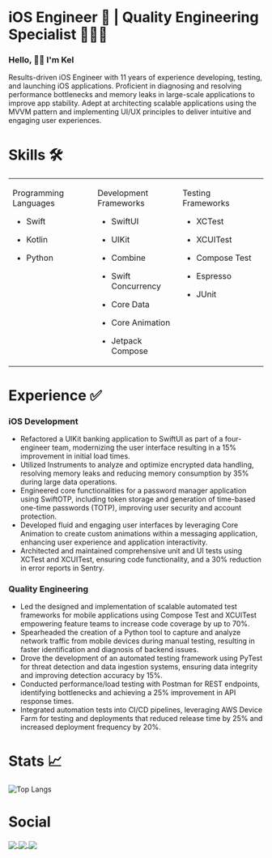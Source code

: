 <h1 align="left"> iOS Engineer 📱 |  Quality Engineering Specialist 👨🏽‍💻 </h1>

### Hello, 👋🏼 I'm Kel 

Results-driven iOS Engineer with 11 years of experience developing, testing, and launching iOS applications. Proficient in diagnosing and resolving performance bottlenecks and memory leaks in large-scale applications to improve app stability. Adept at architecting scalable applications using the MVVM pattern and implementing UI/UX principles to deliver intuitive and engaging user experiences.

# Skills 🛠️

<table style="table-layout: fixed; width: 100%;">
  <tr>
    <td valign="top" width="33%">

Programming Languages
- Swift
- Kotlin
- Python

    </td>
    <td valign="top" width="33%">

Development Frameworks
- SwiftUI
- UIKit
- Combine
- Swift Concurrency
- Core Data
- Core Animation
- Jetpack Compose

    </td>
    <td valign="top" width="33%">

Testing Frameworks
- XCTest
- XCUITest
- Compose Test
- Espresso
- JUnit


    </td>    
</table>


# Experience ✅

### iOS Development
- Refactored a UIKit banking application to SwiftUI as part of a four-engineer team, modernizing the user interface resulting in a 15% improvement in initial load times.
- Utilized Instruments to analyze and optimize encrypted data handling, resolving memory leaks and reducing memory consumption by 35% during large data operations.
- Engineered core functionalities for a password manager application using SwiftOTP, including token storage and generation of time-based one-time passwords (TOTP), improving user security and account protection.
- Developed fluid and engaging user interfaces by leveraging Core Animation to create custom animations within a messaging application, enhancing user experience and application interactivity.
- Architected and maintained comprehensive unit and UI tests using XCTest and XCUITest, ensuring code functionality, and a 30% reduction in error reports in Sentry.


### Quality Engineering
- Led the designed and implementation of scalable automated test frameworks for mobile applications using Compose Test and XCUITest empowering feature teams to increase code coverage by up to 70%.
- Spearheaded the creation of a Python tool to capture and analyze network traffic from mobile devices during manual testing, resulting in faster identification and diagnosis of backend issues.
- Drove the development of an automated testing framework using PyTest for threat detection and data ingestion systems, ensuring data integrity and improving detection accuracy by 15%.
- Conducted performance/load testing with Postman for REST endpoints, identifying bottlenecks and achieving a 25% improvement in API response times.
- Integrated automation tests into CI/CD pipelines, leveraging AWS Device Farm for testing and deployments that reduced release time by 25% and increased deployment frequency by 20%.



# Stats 📈

![Top Langs](https://github-readme-stats.vercel.app/api/top-langs/?username=KelCodesStuff&theme=gotham)

# Social

<p align="left">
  <a href="https://linkedin.com/in/kelcodes" > <img align="center" src="https://img.icons8.com/color/50/linkedin.png"/> </a>
  <a href="https://twitter.com/kelcodesstuff" > <img align="center" src="https://img.icons8.com/color/50/twitter.png"/> </a>
  <a href="https://twitch.com/kelcodes" > <img align="center" src="https://img.icons8.com/color/50/twitch.png"/> </a>
</p>
